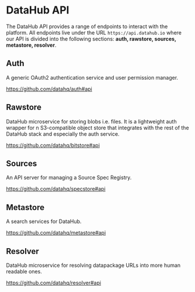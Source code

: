 # DataHub API

The DataHub API provides a range of endpoints to interact with the platform. All endpoints live under the URL `https://api.datahub.io` where our API is divided into the following sections: **auth, rawstore, sources, metastore, resolver**. 

## Auth

A generic OAuth2 authentication service and user permission manager. 

https://github.com/datahq/auth#api

## Rawstore

DataHub microservice for storing blobs i.e. files. It is a lightweight auth wrapper for n S3-compatible object store that integrates with the rest of the DataHub stack and especially the auth service.

https://github.com/datahq/bitstore#api

## Sources

An API server for managing a Source Spec Registry.

https://github.com/datahq/specstore#api

## Metastore

A search services for DataHub. 

https://github.com/datahq/metastore#api

## Resolver

DataHub microservice for resolving datapackage URLs into more human readable ones.

https://github.com/datahq/resolver#api
 

